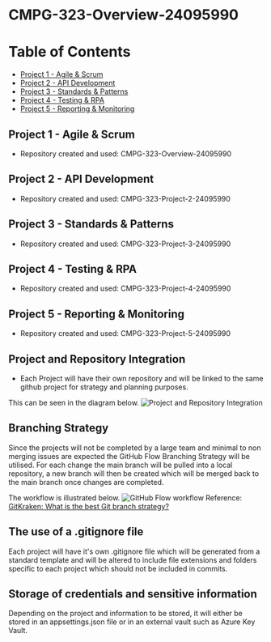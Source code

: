 # CMPG-323-Overview-24095990

# Table of Contents
 - [Project 1 - Agile & Scrum](#project-1---agile--scrum)
 - [Project 2 - API Development](#project-2---api-development)
 - [Project 3 - Standards & Patterns](#project-3---standards--patterns)
 - [Project 4 - Testing & RPA](#project-4---testing--rpa)
 - [Project 5 - Reporting & Monitoring](#project-5---reporting--monitoring)

## Project 1 - Agile & Scrum
- Repository created and used:  CMPG-323-Overview-24095990

## Project 2 - API Development
- Repository created and used:  CMPG-323-Project-2-24095990

## Project 3 - Standards & Patterns
- Repository created and used:  CMPG-323-Project-3-24095990

## Project 4 - Testing & RPA
- Repository created and used:  CMPG-323-Project-4-24095990

## Project 5 - Reporting & Monitoring
- Repository created and used:  CMPG-323-Project-5-24095990

## Project and Repository Integration
- Each Project will have their own repository and will be linked to the same github project for strategy and planning purposes.

This can be seen in the diagram below.
<img src ="https://github.com/OJ-B/CMPG-323-Overview-24095990/blob/main/Resources/Diagram1.png?raw=true" alt="Project and Repository Integration">

## Branching Strategy
Since the projects will not be completed by a large team and minimal to non merging issues are expected the GitHub Flow Branching Strategy will be utilised.
For each change the main branch will be pulled into a local repository, a new branch will then be created which will be merged back to the main branch once changes are completed.

The workflow is illustrated below.
<img src ="https://github.com/OJ-B/CMPG-323-Overview-24095990/blob/main/Resources/Diagram2.png?raw=true" alt="GitHub Flow workflow">
Reference: <a href="https://www.gitkraken.com/learn/git/best-practices/git-branch-strategy#:~:text=GitHub%20Flow%20Branch%20Strategy,contains%20your%20production%2Dready%20code">GitKraken: What is the best Git branch strategy?</a>

## The use of a .gitignore file
Each project will have it's own .gitignore file which will be generated from a standard template and will be altered to include file extensions and folders specific to each project which should not be included in commits.

## Storage of credentials and sensitive information
Depending on the project and information to be stored, it will either be stored in an appsettings.json file or in an external vault such as Azure Key Vault.

